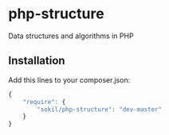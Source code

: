 php-structure
=============

Data structures and algorithms in PHP

Installation
------------

Add this lines to your composer.json:
```javascript
{
    "require": {
        "sokil/php-structure": "dev-master"
    }
}
```
